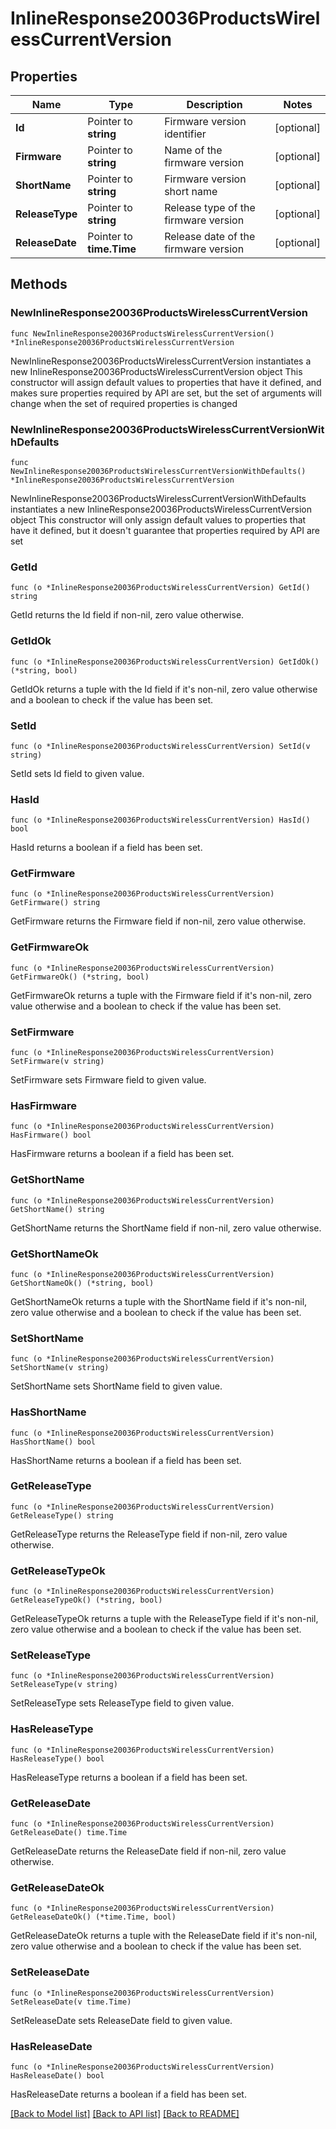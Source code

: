 # InlineResponse20036ProductsWirelessCurrentVersion

## Properties

Name | Type | Description | Notes
------------ | ------------- | ------------- | -------------
**Id** | Pointer to **string** | Firmware version identifier | [optional] 
**Firmware** | Pointer to **string** | Name of the firmware version | [optional] 
**ShortName** | Pointer to **string** | Firmware version short name | [optional] 
**ReleaseType** | Pointer to **string** | Release type of the firmware version | [optional] 
**ReleaseDate** | Pointer to **time.Time** | Release date of the firmware version | [optional] 

## Methods

### NewInlineResponse20036ProductsWirelessCurrentVersion

`func NewInlineResponse20036ProductsWirelessCurrentVersion() *InlineResponse20036ProductsWirelessCurrentVersion`

NewInlineResponse20036ProductsWirelessCurrentVersion instantiates a new InlineResponse20036ProductsWirelessCurrentVersion object
This constructor will assign default values to properties that have it defined,
and makes sure properties required by API are set, but the set of arguments
will change when the set of required properties is changed

### NewInlineResponse20036ProductsWirelessCurrentVersionWithDefaults

`func NewInlineResponse20036ProductsWirelessCurrentVersionWithDefaults() *InlineResponse20036ProductsWirelessCurrentVersion`

NewInlineResponse20036ProductsWirelessCurrentVersionWithDefaults instantiates a new InlineResponse20036ProductsWirelessCurrentVersion object
This constructor will only assign default values to properties that have it defined,
but it doesn't guarantee that properties required by API are set

### GetId

`func (o *InlineResponse20036ProductsWirelessCurrentVersion) GetId() string`

GetId returns the Id field if non-nil, zero value otherwise.

### GetIdOk

`func (o *InlineResponse20036ProductsWirelessCurrentVersion) GetIdOk() (*string, bool)`

GetIdOk returns a tuple with the Id field if it's non-nil, zero value otherwise
and a boolean to check if the value has been set.

### SetId

`func (o *InlineResponse20036ProductsWirelessCurrentVersion) SetId(v string)`

SetId sets Id field to given value.

### HasId

`func (o *InlineResponse20036ProductsWirelessCurrentVersion) HasId() bool`

HasId returns a boolean if a field has been set.

### GetFirmware

`func (o *InlineResponse20036ProductsWirelessCurrentVersion) GetFirmware() string`

GetFirmware returns the Firmware field if non-nil, zero value otherwise.

### GetFirmwareOk

`func (o *InlineResponse20036ProductsWirelessCurrentVersion) GetFirmwareOk() (*string, bool)`

GetFirmwareOk returns a tuple with the Firmware field if it's non-nil, zero value otherwise
and a boolean to check if the value has been set.

### SetFirmware

`func (o *InlineResponse20036ProductsWirelessCurrentVersion) SetFirmware(v string)`

SetFirmware sets Firmware field to given value.

### HasFirmware

`func (o *InlineResponse20036ProductsWirelessCurrentVersion) HasFirmware() bool`

HasFirmware returns a boolean if a field has been set.

### GetShortName

`func (o *InlineResponse20036ProductsWirelessCurrentVersion) GetShortName() string`

GetShortName returns the ShortName field if non-nil, zero value otherwise.

### GetShortNameOk

`func (o *InlineResponse20036ProductsWirelessCurrentVersion) GetShortNameOk() (*string, bool)`

GetShortNameOk returns a tuple with the ShortName field if it's non-nil, zero value otherwise
and a boolean to check if the value has been set.

### SetShortName

`func (o *InlineResponse20036ProductsWirelessCurrentVersion) SetShortName(v string)`

SetShortName sets ShortName field to given value.

### HasShortName

`func (o *InlineResponse20036ProductsWirelessCurrentVersion) HasShortName() bool`

HasShortName returns a boolean if a field has been set.

### GetReleaseType

`func (o *InlineResponse20036ProductsWirelessCurrentVersion) GetReleaseType() string`

GetReleaseType returns the ReleaseType field if non-nil, zero value otherwise.

### GetReleaseTypeOk

`func (o *InlineResponse20036ProductsWirelessCurrentVersion) GetReleaseTypeOk() (*string, bool)`

GetReleaseTypeOk returns a tuple with the ReleaseType field if it's non-nil, zero value otherwise
and a boolean to check if the value has been set.

### SetReleaseType

`func (o *InlineResponse20036ProductsWirelessCurrentVersion) SetReleaseType(v string)`

SetReleaseType sets ReleaseType field to given value.

### HasReleaseType

`func (o *InlineResponse20036ProductsWirelessCurrentVersion) HasReleaseType() bool`

HasReleaseType returns a boolean if a field has been set.

### GetReleaseDate

`func (o *InlineResponse20036ProductsWirelessCurrentVersion) GetReleaseDate() time.Time`

GetReleaseDate returns the ReleaseDate field if non-nil, zero value otherwise.

### GetReleaseDateOk

`func (o *InlineResponse20036ProductsWirelessCurrentVersion) GetReleaseDateOk() (*time.Time, bool)`

GetReleaseDateOk returns a tuple with the ReleaseDate field if it's non-nil, zero value otherwise
and a boolean to check if the value has been set.

### SetReleaseDate

`func (o *InlineResponse20036ProductsWirelessCurrentVersion) SetReleaseDate(v time.Time)`

SetReleaseDate sets ReleaseDate field to given value.

### HasReleaseDate

`func (o *InlineResponse20036ProductsWirelessCurrentVersion) HasReleaseDate() bool`

HasReleaseDate returns a boolean if a field has been set.


[[Back to Model list]](../README.md#documentation-for-models) [[Back to API list]](../README.md#documentation-for-api-endpoints) [[Back to README]](../README.md)


